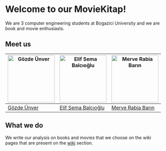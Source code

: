 # Welcome to our MovieKitap!
We are 3 computer engineering students at Bogazici University and we are book and movie enthusiasts.
## Meet us
<img src="https://avatars.githubusercontent.com/GozdeUnver" alt="Gözde Ünver" width="150">|<img src="https://avatars.githubusercontent.com/u/19885359?v=4" alt="Elif Sema Balcıoğlu" width="150">|<img src="https://avatars.githubusercontent.com/u/35612610?v=4" alt="Merve Rabia Barın" width="150">|
|---|---|---|
|[Gözde Ünver](https://github.com/GozdeUnver)|[Elif Sema Balcıoğlu](https://github.com/fileames)|[Merve Rabia Barın](https://github.com/mrabiabrn)|
## What we do
We write our analysis on books and movies that 
we choose on the wiki pages that are present on the [wiki](https://github.com/GozdeUnver/MovieKitap/wiki) section. 
